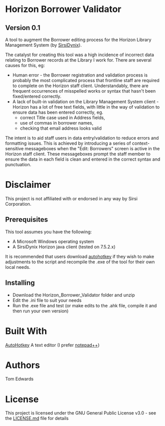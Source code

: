 # Horizon Borrower Validator
## Version 0.1
A tool to augment the Borrower editing process for the Horizon Library Management System (by [SirsiDynix](http://www.sirsidynix.com/)). 

The catalyst for creating this tool was a high incidence of incorrect data relating to Borrower records at the Library I work for. There are several causes for this, eg:
* Human error - the Borrower registration and validation process is probably the most complicated process that frontline staff are required to complete on the Horizon staff client. Understandably, there are frequent occurrences of misspelled works or syntax that hasn't been fixed/entered correctly.
* A lack of built-in validation on the Library Management System client - Horizon has a lot of free text fields, with little in the way of validation to ensure data has been entered correctly, eg. 
   * correct Title case used in Address fields, 
   * use of commas in borrower names, 
   * checking that email address looks valid

The intent is to aid staff users in data entry/validation to reduce errors and formatting issues. This is achieved by introducing a series of context-sensitive messageboxes when the "Edit: Borrowers" screen is active in the Horizon staff client. These messageboxes prompt the staff member to ensure the data in each field is clean and entered in the correct syntax and punctuation.

# Disclaimer
This project is not affiliated with or endorsed in any way by Sirsi Corporation.

## Prerequisites
This tool assumes you have the following:
* A Microsoft Windows operating system
* A SirsiDynix Horizon java client (tested on 7.5.2.x)

It is recommended that users download [autohotkey](https://autohotkey.com/) if they wish to make adjustments to the script and recompile the .exe of the tool for their own local needs.

## Installing

* Download the Horizon_Borrower_Validator folder and unzip
* Edit the .ini file to suit your needs
* Run the .exe file and test (or make edits to the .ahk file, compile it and then run your own version)

# Built With
[AutoHotkey](https://autohotkey.com/)
A text editor (I prefer [notepad++](https://notepad-plus-plus.org/))

# Authors
Tom Edwards

# License
This project is licensed under the GNU General Public License v3.0 - see the [LICENSE.md](https://github.com/tomelabs/Horizon-borrower-validator/blob/master/LICENSE) file for details
